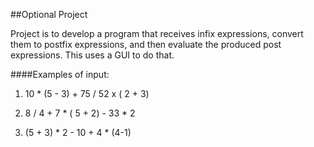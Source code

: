 ##Optional Project

Project is to develop a program that receives infix expressions, convert them to postfix expressions, and then evaluate the produced post expressions.
This uses a GUI to do that.

####Examples of input:
1)  10 * (5 - 3) + 75  /  52    x ( 2 + 3)

2)  8 / 4 + 7 * ( 5 + 2) - 33 * 2  

3)  (5 + 3) * 2 - 10 + 4 * (4-1)

